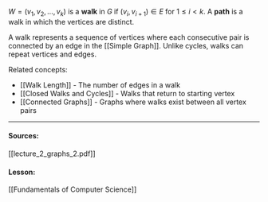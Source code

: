 $W = (v_1, v_2, \ldots, v_k)$ is a **walk** in $G$ if $(v_i, v_{i+1}) \in E$ for $1 \leq i < k$. A **path** is a walk in which the vertices are distinct.

A walk represents a sequence of vertices where each consecutive pair is connected by an edge in the [[Simple Graph]]. Unlike cycles, walks can repeat vertices and edges.

Related concepts:
- [[Walk Length]] - The number of edges in a walk
- [[Closed Walks and Cycles]] - Walks that return to starting vertex
- [[Connected Graphs]] - Graphs where walks exist between all vertex pairs

---
#### Sources:
[[lecture_2_graphs_2.pdf]]
#### Lesson:
[[Fundamentals of Computer Science]]